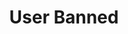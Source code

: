 ---
title: User Banned
description: Trigger for YouTube user banned events
variables:
  - name: banType
    description: The type of the ban
  - name: banDuration
    description: The duration of the ban
commonVariables:
  - YouTubeBroadcaster
---